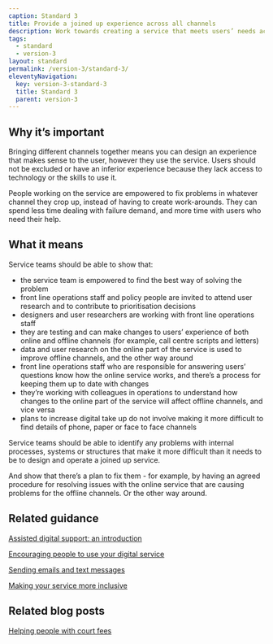 ```yaml
---
caption: Standard 3
title: Provide a joined up experience across all channels
description: Work towards creating a service that meets users’ needs across all channels, including online, phone, paper and face to face.
tags:
  - standard
  - version-3
layout: standard
permalink: /version-3/standard-3/
eleventyNavigation:
  key: version-3-standard-3
  title: Standard 3
  parent: version-3
---
```


## Why it’s important

Bringing different channels together means you can design an experience that makes sense to the user, however they use the service. Users should not be excluded or have an inferior experience because they lack access to technology or the skills to use it.

People working on the service are empowered to fix problems in whatever channel they crop up, instead of having to create work-arounds. They can spend less time dealing with failure demand, and more time with users who need their help.

## What it means

Service teams should be able to show that:

- the service team is empowered to find the best way of solving the problem
- front line operations staff and policy people are invited to attend user research and to contribute to prioritisation decisions
- designers and user researchers are working with front line operations staff
- they are testing and can make changes to users’ experience of both online and offline channels (for example, call centre scripts and letters)
- data and user research on the online part of the service is used to improve offline channels, and the other way around
- front line operations staff who are responsible for answering users’ questions know how the online service works, and there’s a process for keeping them up to date with changes
- they’re working with colleagues in operations to understand how changes to the online part of the service will affect offline channels, and vice versa
- plans to increase digital take up do not involve making it more difficult to find details of phone, paper or face to face channels

Service teams should be able to identify any problems with internal processes, systems or structures that make it more difficult than it needs to be to design and operate a joined up service.

And show that there’s a plan to fix them - for example, by having an agreed procedure for resolving issues with the online service that are causing problems for the offline channels. Or the other way around.

## Related guidance

[Assisted digital support: an introduction](https://www.gov.uk/service-manual/helping-people-to-use-your-service/assisted-digital-support-introduction)

[Encouraging people to use your digital service](https://www.gov.uk/service-manual/helping-people-to-use-your-service/encouraging-people-to-use-your-digital-service)

[Sending emails and text messages](https://www.gov.uk/service-manual/design/sending-emails-and-text-messages)

[Making your service more inclusive](https://www.gov.uk/service-manual/design/making-your-service-more-inclusive)

## Related blog posts

[Helping people with court fees](https://mojdigital.blog.gov.uk/2015/07/29/helping-people-with-court-fees/)

<!-- ## Service standard points

[1\. Understand users and their needs](https://www.gov.uk/service-manual/service-standard/point-1-understand-user-needs)

[2\. Solve a whole problem for users](https://www.gov.uk/service-manual/service-standard/point-2-solve-a-whole-problem)

[3\. Provide a joined up experience across all channels](https://www.gov.uk/service-manual/service-standard/point-3-join-up-across-channels)

[4\. Make the service simple to use](https://www.gov.uk/service-manual/service-standard/point-4-make-the-service-simple-to-use)

[5\. Make sure everyone can use the service](https://www.gov.uk/service-manual/service-standard/point-5-make-sure-everyone-can-use-the-service)

[6\. Have a multidisciplinary team](https://www.gov.uk/service-manual/service-standard/point-6-have-a-multidisciplinary-team)

[7\. Use agile ways of working](https://www.gov.uk/service-manual/service-standard/point-7-use-agile-ways-of-working)

[8\. Iterate and improve frequently](https://www.gov.uk/service-manual/service-standard/point-8-iterate-and-improve-frequently)

[9\. Create a secure service which protects users’ privacy](https://www.gov.uk/service-manual/service-standard/point-9-create-a-secure-service)

[10\. Define what success looks like and publish performance data](https://www.gov.uk/service-manual/service-standard/point-10-define-success-publish-performance-data)

[11\. Choose the right tools and technology](https://www.gov.uk/service-manual/service-standard/point-11-choose-the-right-tools-and-technology)

[12\. Make new source code open](https://www.gov.uk/service-manual/service-standard/point-12-make-new-source-code-open)

[13\. Use and contribute to open standards, common components and patterns](https://www.gov.uk/service-manual/service-standard/point-13-use-common-standards-components-patterns)

[14\. Operate a reliable service](https://www.gov.uk/service-manual/service-standard/point-14-operate-a-reliable-service) -->
